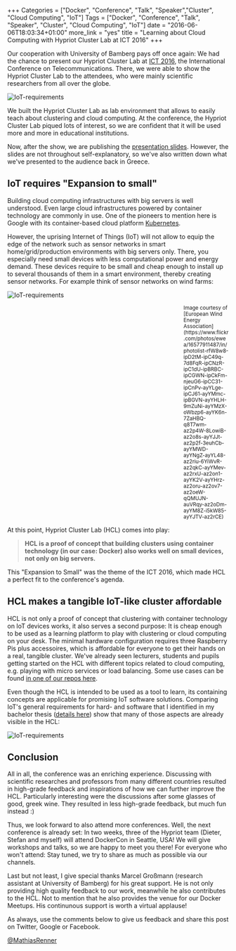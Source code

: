 +++
Categories = ["Docker", "Conference", "Talk", "Speaker","Cluster", "Cloud Computing", "IoT"]
Tags = ["Docker", "Conference", "Talk", "Speaker", "Cluster", "Cloud Computing", "IoT"]
date = "2016-06-06T18:03:34+01:00"
more_link = "yes"
title = "Learning about Cloud Computing with Hypriot Cluster Lab at ICT 2016"
+++

Our cooperation with University of Bamberg pays off once again: We had the chance to present our Hypriot Cluster Lab at [ICT 2016](http://ict-2016.org/), the International Conference on Telecommunications. There, we were able to show the Hypriot Cluster Lab to the attendees, who were mainly scientific researchers from all over the globe.

![IoT-requirements](/images/ict-2016-greece/ict_logo.jpg)

<!--more-->

We built the Hypriot Cluster Lab as lab environment that allows to easily teach about clustering and cloud computing. At the conference, the Hypriot Cluster Lab piqued lots of interest, so we are confident that it will be used more and more in educational institutions.

Now, after the show, we are publishing the [presentation slides](/images/ict-2016-greece/ICT-Presentation.pdf). However, the slides are not throughout self-explanatory, so we've also written down what we've presented to the audience back in Greece.


IoT requires "Expansion to small"
---------------------------------
Building cloud computing infrastructures with big servers is well understood. Even large cloud infrastructures powered by container technology are commonly in use. One of the pioneers to mention here is Google with its container-based cloud platform [Kubernetes](http://kubernetes.io/).

However, the uprising Internet of Things (IoT) will not allow to equip the edge of the network such as sensor networks in smart home/grid/production environments with big servers only. There, you especially need small devices with less computational power and energy demand. These devices require to be small and cheap enough to install up to several thousands of them in a smart environment, thereby creating sensor networks. For example think of sensor networks on wind farms:

![IoT-requirements](/images/ict-2016-greece/wind.jpg)
<div style="padding-left:34.4em; font-size: smaller">Image courtesy of [European Wind Energy Association](https://www.flickr.com/photos/ewea/16577911487/in/photolist-rfW8w8-ipD2tM-ipC49q-7d8FqR-ipCNzR-ipC1dU-ipBRBC-ipCGWN-ipCkFm-njeuG6-ipCC31-ipCnPv-ayYLge-ipCJ61-ayYMmc-ipBGVN-ayYHLH-9mZuNi-ayYMzX-oWbzp6-ayYK6n-7ZaHBQ-q8T7wm-az2p4W-8LowiB-az2o8s-ayYJJt-az2p2f-3euhCb-ayYMWD-ayYNgZ-ayYL48-az2riu-6YiWvR-az2qkC-ayYMev-az2rxU-az2on1-ayYK2V-ayYHrz-az2oru-az2ov7-az2oeW-qQMUJN-auVRqy-az2oDm-ayYM8Z-i5kW85-ayYJTV-az2rCE)</div>

At this point, Hypriot Cluster Lab (HCL) comes into play:

> __HCL is a proof of concept that building clusters using container technology (in our case: Docker) also works well on small devices, not only on big servers.__

This "Expansion to Small" was the theme of the ICT 2016, which made HCL a perfect fit to the conference's agenda.


HCL makes a tangible IoT-like cluster affordable
-----------------------------------------------------
HCL is not only a proof of concept that clustering with container technology on IoT devices works, it also serves a second purpose: It is cheap enough to be used as a learning platform to play with clustering or cloud computing on your desk. The minimal hardware configuration requires three Raspberry Pis plus accessoires, which is affordable for everyone to get their hands on a real, tangible cluster. We've already seen lecturers, students and pupils getting started on the HCL with different topics related to cloud computing, e.g. playing with micro services or load balancing. Some use cases can be found [in one of our repos here](https://github.com/hypriot/rpi-cluster-lab-demos).

Even though the HCL is intended to be used as a tool to learn, its containing concepts are applicable for promising IoT software solutions. Comparing IoT's general requirements for hard- and software that I identified in my bachelor thesis ([details here](https://medium.com/@mathiasrenner/docker-container-virtualization-and-the-internet-of-things-bachelor-thesis-a6bc783b81fa#.f09czsq2e)) show that many of those aspects are already visible in the HCL:

![IoT-requirements](/images/ict-2016-greece/iot-requirements.jpg)


Conclusion
----------
All in all, the conference was an enriching experience. Discussing with scientific researches and professors from many different countries resulted in high-grade feedback and inspirations of how we can further improve the HCL. Particularly interesting were the discussions after some glasses of good, greek wine. They resulted in less high-grade feedback, but much fun instead :)

Thus, we look forward to also attend more conferences. Well, the next conference is already set: In two weeks, three of the Hypriot team (Dieter, Stefan and myself) will attend DockerCon in Seattle, USA! We will give workshops and talks, so we are happy to meet you there! For everyone who won't attend: Stay tuned, we try to share as much as possible via our channels.

Last but not least, I give special thanks Marcel Großmann (research assistant at University of Bamberg) for his great support. He is not only providing high quality feedback to our work, meanwhile he also contributes to the HCL. Not to mention that he also provides the venue for our Docker Meetups. His continunous support is worth a virtual applause!


As always, use the comments below to give us feedback and share this post on Twitter, Google or Facebook.

[@MathiasRenner](https://twitter.com/MathiasRenner)
